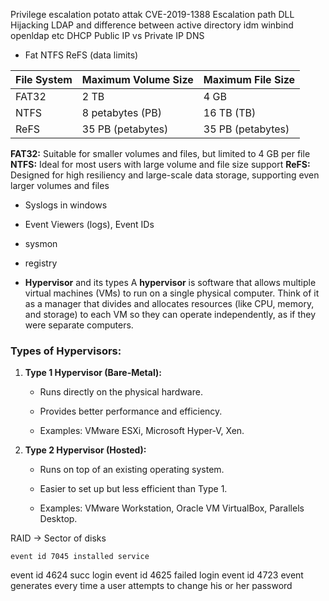 Privilege escalation
	potato attak
CVE-2019-1388
Escalation path DLL Hijacking
LDAP and difference between active directory idm winbind openldap etc
DHCP Public IP vs Private IP
DNS


- Fat NTFS ReFS (data limits)

| File System | Maximum Volume Size | Maximum File Size |
| ----------- | ------------------- | ----------------- |
| FAT32       | 2 TB                | 4 GB              |
| NTFS        | 8 petabytes (PB)    | 16 TB (TB)        |
| ReFS        | 35 PB (petabytes)   | 35 PB (petabytes) |
**FAT32:** Suitable for smaller volumes and files, but limited to 4 GB per file
**NTFS:** Ideal for most users with large volume and file size support
**ReFS:** Designed for high resiliency and large-scale data storage, supporting even larger volumes and files


- Syslogs in windows
- Event Viewers (logs), Event IDs
- sysmon
- registry

- **Hypervisor** and its types
A **hypervisor** is software that allows multiple virtual machines (VMs) to run on a single physical computer. Think of it as a manager that divides and allocates resources (like CPU, memory, and storage) to each VM so they can operate independently, as if they were separate computers.

### Types of Hypervisors:

1. **Type 1 Hypervisor (Bare-Metal):**
    
    - Runs directly on the physical hardware.
        
    - Provides better performance and efficiency.
        
    - Examples: VMware ESXi, Microsoft Hyper-V, Xen.
        
2. **Type 2 Hypervisor (Hosted):**
    
    - Runs on top of an existing operating system.
        
    - Easier to set up but less efficient than Type 1.
        
    - Examples: VMware Workstation, Oracle VM VirtualBox, Parallels Desktop.




RAID -> Sector of disks




	event id 7045 installed service
event id 4624 succ login
event id 4625 failed login
event id 4723 event generates every time a user attempts to change his or her password